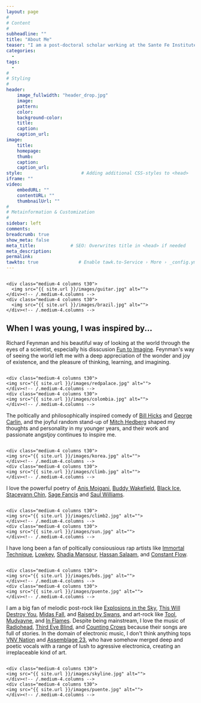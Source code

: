 ```yaml
---
layout: page
#
# Content
#
subheadline: ""
title: "About Me"
teaser: "I am a post-doctoral scholar working at the Sante Fe Institute and the University of California, Davis. I work on a variety of topics at the intersection of applied anthropology, social justice, dynamical modeling of cultural evolutionary processes, human behavioral ecology, genetics, and Bayesian statistical modeling..."
categories:
  - 
tags:
  - 
#
# Styling
#
header:
    image_fullwidth: "header_drop.jpg"
    image:
    pattern:
    color:
    background-color: 
    title:
    caption:
    caption_url:
image:
    title:
    homepage:
    thumb:
    caption:
    caption_url:
style:                      # Adding additional CSS-styles to <head>
iframe: ""
video:
    embedURL: ""
    contentURL: ""
    thumbnailUrl: ""
#
# Metainformation & Customization
#
sidebar: left
comments: 
breadcrumb: true
show_meta: false
meta_title:             # SEO: Overwrites title in <head> if needed
meta_description:
permalink:
tawkto: true               # Enable tawk.to-Service › More › _config.yml
---
```

<div class="row">
    <div class="medium-8 columns t30">
    <img src="{{ site.url }}/images/scuba.jpg" alt="">
    </div><!-- /.medium-8.columns -->

    <div class="medium-4 columns t30">
      <img src="{{ site.url }}/images/guitar.jpg" alt="">  
    </div><!-- /.medium-4.columns -->
    <div class="medium-4 columns t30">
      <img src="{{ site.url }}/images/brazil.jpg" alt="">
    </div><!-- /.medium-4.columns -->
</div><!-- /.row -->

## When I was young, I was inspired by...

Richard Feynman and his beautiful way of looking at the world through the eyes of a scientist, especially his disscusion [Fun to Imagine][1].  Feynman's way of seeing the world left me with a deep appreciation of the wonder and joy of existence, and the pleasure of thinking, learning, and imagining.  

<div class="row">
    <div class="medium-8 columns t30">
    <img src="{{ site.url }}/images/arguileh.jpg" alt="">
    </div><!-- /.medium-8.columns -->
    
    <div class="medium-4 columns t30">
    <img src="{{ site.url }}/images/redpalace.jpg" alt="">  
    </div><!-- /.medium-4.columns -->
    <div class="medium-4 columns t30">
    <img src="{{ site.url }}/images/colombia.jpg" alt="">
    </div><!-- /.medium-4.columns -->
    
</div><!-- /.row -->

The poltically and philosophically inspired comedy of [Bill Hicks][2] and [George Carlin][3], and the joyful random stand-up of [Mitch Hedberg][3] shaped my thoughts and personality in my younger years, and their work and passionate angstjoy continues to inspire me.

<div class="row">
    <div class="medium-8 columns t30">
    <img src="{{ site.url }}/images/iceland.jpg" alt="">
    </div><!-- /.medium-8.columns -->
    
    <div class="medium-4 columns t30">
    <img src="{{ site.url }}/images/korea.jpg" alt="">  
    </div><!-- /.medium-4.columns -->
    <div class="medium-4 columns t30">
    <img src="{{ site.url }}/images/climb.jpg" alt="">  
    </div><!-- /.medium-4.columns -->
    
</div><!-- /.row -->

I love the powerful poetry of [Anis Mojgani][5],  [Buddy Wakefield][6], [Black Ice][7], [Staceyann Chin][9], [Sage Fancis][15] and [Saul Williams][8].


<div class="row">
    <div class="medium-8 columns t30">
    <img src="{{ site.url }}/images/drysuit.jpg" alt="">
    </div><!-- /.medium-8.columns -->
    
    <div class="medium-4 columns t30">
    <img src="{{ site.url }}/images/climb2.jpg" alt="">  
    </div><!-- /.medium-4.columns -->
    <div class="medium-4 columns t30">
    <img src="{{ site.url }}/images/sun.jpg" alt="">  
    </div><!-- /.medium-4.columns -->
    
</div><!-- /.row -->

I have long been a fan of poltically consiousious rap artists like [Immortal Technique][11], [Lowkey][12], [Shadia Mansour][10], [Hassan Salaam][13], and [Constant Flow][14]. 

<div class="row">
    <div class="medium-8 columns t30">
    <img src="{{ site.url }}/images/snake.jpg" alt="">
    </div><!-- /.medium-8.columns -->
    
    <div class="medium-4 columns t30">
    <img src="{{ site.url }}/images/bds.jpg" alt="">  
    </div><!-- /.medium-4.columns -->
    <div class="medium-4 columns t30">
    <img src="{{ site.url }}/images/puente.jpg" alt="">  
    </div><!-- /.medium-4.columns -->
    
</div><!-- /.row -->

I am a big fan of melodic post-rock like [Explosions in the Sky][16], [This Will Destroy You][17], [Midas Fall][18], and [Raised by Swans][19], and art-rock like [Tool][20], [Mudvayne][21], and [In Flames][22]. Despite being mainstream, I love the music of [Radiohead][23], [Third Eye Blind][24], and [Counting Crows][25] because their songs are full of stories. In the domain of electronic music, I don't think anything tops [VNV Nation][26] and [Assemblage 23][27], who have somehow merged deep and poetic vocals with a range of lush to agressive electronica, creating an irreplaceable kind of art. 

<div class="row">
    <div class="medium-8 columns t30">
    <img src="{{ site.url }}/images/snake.jpg" alt="">
    </div><!-- /.medium-8.columns -->
    
    <div class="medium-4 columns t30">
    <img src="{{ site.url }}/images/skyline.jpg" alt="">  
    </div><!-- /.medium-4.columns -->
    <div class="medium-4 columns t30">
    <img src="{{ site.url }}/images/puente.jpg" alt="">  
    </div><!-- /.medium-4.columns -->
    
</div><!-- /.row -->

 [1]: https://www.youtube.com/watch?v=4zZbX_9ru9U
 [2]: https://www.youtube.com/watch?v=gG3TwjjfhBU
 [3]: https://www.youtube.com/watch?v=7W33HRc1A6c
 [4]: https://www.youtube.com/watch?v=J-zFQ9fOTSU
 [5]: https://www.youtube.com/watch?v=0qDtHdloK44
 [6]: https://www.youtube.com/watch?v=-objnLpZ5ko
 [7]: https://www.youtube.com/watch?v=tRn4A3K9VzE
 [8]: https://www.youtube.com/watch?v=jzY2-GRDiPM
 [9]: https://www.youtube.com/watch?v=8t-ajU2defo
 [10]: https://www.youtube.com/watch?v=21OXQ4m1-Bo
 [11]: http://www.youtube.com/watch?v=BrQ1jsRYXtU&t=7m31s
 [12]: http://www.youtube.com/watch?v=gSKbyMVWnpY&t=36m39s
 [13]: https://www.youtube.com/watch?v=_a7jdtqDqGY
 [14]: https://www.youtube.com/watch?v=RPdvk9VdoNg
 [15]: https://www.youtube.com/watch?v=VvekEUR2GqI
 [16]: https://www.youtube.com/watch?v=Ziw4yd5R0QI
 [17]: https://www.youtube.com/watch?v=mYsbZbAKnAg
 [18]: https://www.youtube.com/watch?v=K7MudAylG6c
 [19]: https://www.youtube.com/watch?v=Fp1fRIKnpuA
 [20]: https://www.youtube.com/watch?v=UhjG47gtMCo
 [21]: https://www.youtube.com/watch?v=9nVvojfQVBY
 [22]: https://www.youtube.com/watch?v=EJojO8gNunI
 [23]: https://www.youtube.com/watch?v=8nTFjVm9sTQ
 [24]: https://www.youtube.com/watch?v=_xk-nKh3t2Y
 [25]: https://www.youtube.com/watch?v=Xdt58T366xw
 [26]: https://www.youtube.com/watch?v=nc84Hx2RJMA
 [27]: https://www.youtube.com/watch?v=GHs4d-LIGlY
